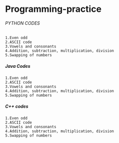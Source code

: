 # Programming-practice
###### PYTHON CODES
```
1.Even odd
2.ASCII code
3.Vowels and consonants
4.Addition, subtraction, multiplication, division
5.Swapping of numbers
```
##### Java Codes
```
1.Even odd
2.ASCII code
3.Vowels and consonants
4.Addition, subtraction, multiplication, division
5.Swapping of numbers
```
##### C++ codes
```
1.Even odd
2.ASCII code
3.Vowels and consonants
4.Addition, subtraction, multiplication, division
5.Swapping of numbers
```
